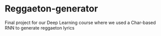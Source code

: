 # Reggaeton-generator
Final project for our Deep Learning course where we used a Char-based RNN to generate reggaeton lyrics
